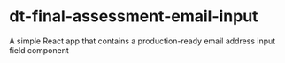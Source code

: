 # dt-final-assessment-email-input
A simple React app that contains a production-ready email address input field component
